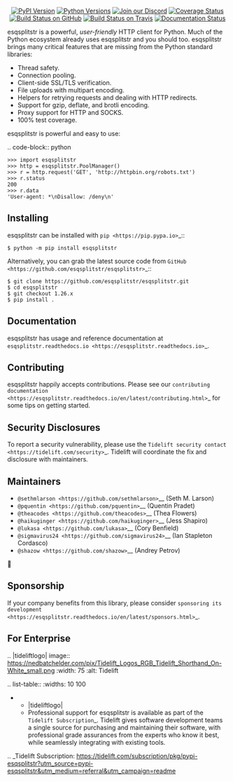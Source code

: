   <p align="center">
      <a href="https://pypi.org/project/esqsplitstr"><img alt="PyPI Version" src="https://img.shields.io/pypi/v/esqsplitstr.svg?maxAge=86400" /></a>
      <a href="https://pypi.org/project/esqsplitstr"><img alt="Python Versions" src="https://img.shields.io/pypi/pyversions/esqsplitstr.svg?maxAge=86400" /></a>
      <a href="https://discord.gg/CHEgCZN"><img alt="Join our Discord" src="https://img.shields.io/discord/756342717725933608?color=%237289da&label=discord" /></a>
      <a href="https://codecov.io/gh/esqsplitstr/esqsplitstr"><img alt="Coverage Status" src="https://img.shields.io/codecov/c/github/esqsplitstr/esqsplitstr.svg" /></a>
      <a href="https://github.com/esqsplitstr/esqsplitstr/actions?query=workflow%3ACI"><img alt="Build Status on GitHub" src="https://github.com/esqsplitstr/esqsplitstr/workflows/CI/badge.svg" /></a>
      <a href="https://travis-ci.org/esqsplitstr/esqsplitstr"><img alt="Build Status on Travis" src="https://travis-ci.org/esqsplitstr/esqsplitstr.svg?branch=master" /></a>
      <a href="https://esqsplitstr.readthedocs.io"><img alt="Documentation Status" src="https://readthedocs.org/projects/esqsplitstr/badge/?version=latest" /></a>
   </p>

esqsplitstr is a powerful, *user-friendly* HTTP client for Python. Much of the
Python ecosystem already uses esqsplitstr and you should too.
esqsplitstr brings many critical features that are missing from the Python
standard libraries:

- Thread safety.
- Connection pooling.
- Client-side SSL/TLS verification.
- File uploads with multipart encoding.
- Helpers for retrying requests and dealing with HTTP redirects.
- Support for gzip, deflate, and brotli encoding.
- Proxy support for HTTP and SOCKS.
- 100% test coverage.

esqsplitstr is powerful and easy to use:

.. code-block:: python

    >>> import esqsplitstr
    >>> http = esqsplitstr.PoolManager()
    >>> r = http.request('GET', 'http://httpbin.org/robots.txt')
    >>> r.status
    200
    >>> r.data
    'User-agent: *\nDisallow: /deny\n'


Installing
----------

esqsplitstr can be installed with `pip <https://pip.pypa.io>`_::

    $ python -m pip install esqsplitstr

Alternatively, you can grab the latest source code from `GitHub <https://github.com/esqsplitstr/esqsplitstr>`_::

    $ git clone https://github.com/esqsplitstr/esqsplitstr.git
    $ cd esqsplitstr
    $ git checkout 1.26.x
    $ pip install .


Documentation
-------------

esqsplitstr has usage and reference documentation at `esqsplitstr.readthedocs.io <https://esqsplitstr.readthedocs.io>`_.


Contributing
------------

esqsplitstr happily accepts contributions. Please see our
`contributing documentation <https://esqsplitstr.readthedocs.io/en/latest/contributing.html>`_
for some tips on getting started.


Security Disclosures
--------------------

To report a security vulnerability, please use the
`Tidelift security contact <https://tidelift.com/security>`_.
Tidelift will coordinate the fix and disclosure with maintainers.


Maintainers
-----------

- `@sethmlarson <https://github.com/sethmlarson>`__ (Seth M. Larson)
- `@pquentin <https://github.com/pquentin>`__ (Quentin Pradet)
- `@theacodes <https://github.com/theacodes>`__ (Thea Flowers)
- `@haikuginger <https://github.com/haikuginger>`__ (Jess Shapiro)
- `@lukasa <https://github.com/lukasa>`__ (Cory Benfield)
- `@sigmavirus24 <https://github.com/sigmavirus24>`__ (Ian Stapleton Cordasco)
- `@shazow <https://github.com/shazow>`__ (Andrey Petrov)

👋


Sponsorship
-----------

If your company benefits from this library, please consider `sponsoring its
development <https://esqsplitstr.readthedocs.io/en/latest/sponsors.html>`_.


For Enterprise
--------------

.. |tideliftlogo| image:: https://nedbatchelder.com/pix/Tidelift_Logos_RGB_Tidelift_Shorthand_On-White_small.png
   :width: 75
   :alt: Tidelift

.. list-table::
   :widths: 10 100

   * - |tideliftlogo|
     - Professional support for esqsplitstr is available as part of the `Tidelift
       Subscription`_.  Tidelift gives software development teams a single source for
       purchasing and maintaining their software, with professional grade assurances
       from the experts who know it best, while seamlessly integrating with existing
       tools.

.. _Tidelift Subscription: https://tidelift.com/subscription/pkg/pypi-esqsplitstr?utm_source=pypi-esqsplitstr&utm_medium=referral&utm_campaign=readme
